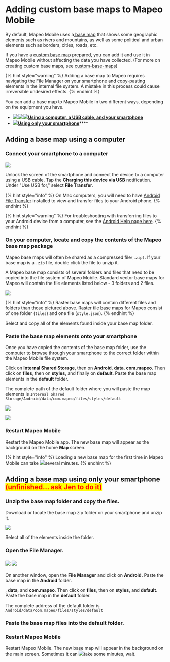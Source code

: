 # Adding custom base maps to Mapeo Mobile

By default, Mapeo Mobile uses a[ base map](../../will-mapeo-work-out-of-the-box-for-me/default-base-map.md) that shows some geographic elements such as rivers and mountains, as well as some political and urban elements such as borders, cities, roads, etc.&#x20;

If you have a [custom base map](../../pre-launch-deployment-preparation/custom-base-maps/) prepared, you can add it and use it in Mapeo Mobile without affecting the data you have collected. (For more on creating custom base maps, see [custom-base-maps](../../pre-launch-deployment-preparation/custom-base-maps/ "mention"))

{% hint style="warning" %}
Adding a base map to Mapeo requires navigating the File Manager on your smartphone and copy-pasting elements in the internal file system. A mistake in this process could cause irreversible undesired effects.
{% endhint %}

You can add a base map to Mapeo Mobile in two different ways, depending on the equipment you have.

* ****[![](<../../../.gitbook/assets/image (6) (1).png>)****![](<../../../.gitbook/assets/USB cable>)****![](../../../.gitbook/assets/smartphone)**Using a computer, a USB cable, and your smartphone**](installing-offline-maps.md#a.-adding-the-base-map-using-a-computer)****
* [![](../../../.gitbook/assets/smartphone)**Using only your smartphone**](installing-offline-maps.md#a.-adding-the-base-map-using-a-computer-1)****

## Adding a base map using a computer

### Connect your smartphone to a computer

![](../../../.gitbook/assets/image.png)

Unlock the screen of the smartphone and connect the device to a computer using a USB cable. Tap the **Charging this device via USB** notification. Under "Use USB for," select **File Transfer**.&#x20;

{% hint style="info" %}
On Mac computers, you will need to have [Android File Transfer](https://www.android.com/filetransfer/) installed to view and transfer files to your Android phone.
{% endhint %}

{% hint style="warning" %}
For troubleshooting with transferring files to your Android device from a computer, see the [Android Help page here](https://support.google.com/android/answer/9064445?hl=en#zippy=%2Cwindows-computer%2Cmac-computer%2Cchromebook).
{% endhint %}

### On your computer, locate and copy the contents of the Mapeo base map package

Mapeo base maps will often be shared as a compressed file`(.zip)`. If your base map is a `.zip` file, double click the file to unzip it.

A Mapeo base map consists of several folders and files that need to be copied into the file system of Mapeo Mobile. Standard vector base maps for Mapeo will contain the file elements listed below - 3 folders and 2 files.

![](<../../../.gitbook/assets/image (7) (1).png>)

{% hint style="info" %}
Raster base maps will contain different files and folders than those pictured above. Raster tile base maps for Mapeo consist of one folder (`tiles`) and one file (`style.json`).
{% endhint %}

Select and copy all of the elements found inside your base map folder.

### Paste the base map elements onto your smartphone

Once you have copied the contents of the base map folder, use the computer to browse through your smartphone to the correct folder within the Mapeo Mobile file system.&#x20;

Click on **Internal Shared Storage**, then on **Android**, **data**, **com.mapeo**. Then click on **files**, then on **styles,** and finally on **default**. Paste the base map elements in the **default** folder.&#x20;

The complete path of the default folder where you will paste the map elements is `Internal Shared Storage/Android/data/com.mapeo/files/styles/default`

![](<../../../.gitbook/assets/Add base map in mobile - part1 (2).jpg>)

![](<../../../.gitbook/assets/Add base map in mobile - part2.jpg>)

### Restart Mapeo Mobile

Restart the Mapeo Mobile app. The new base map will appear as the background on the home **Map** screen.&#x20;

{% hint style="info" %}
Loading a new base map for the first time in Mapeo Mobile can take ![](<../../../.gitbook/assets/watch time>)several minutes.
{% endhint %}

## Adding a base map using only your smartphone <mark style="color:red;">(unfinished... ask Jen to do it)</mark>&#x20;

### Unzip the base map folder and copy the files.&#x20;

Download or locate the base map zip folder on your smartphone and unzip it.

![](<../../../.gitbook/assets/image (7) (1).png>)

Select all of the elements inside the folder.

&#x20;

### Open the File Manager.

### ![](<../../../.gitbook/assets/Select File Manager.jpg>)  ![](<../../../.gitbook/assets/select Android - add base map.jpg>)

On another window, open the **File Manager** and click on **Android.** Paste the base map in the **Android** folder.&#x20;







, **data**, and **com.mapeo**. Then click on **files**, then on **styles,** and **default**. Paste the base map in the **default** folder.&#x20;

The complete address of the default folder is `Android/data/com.mapeo/files/styles/default`

### Paste the base map files into the default folder.

### Restart Mapeo Mobile

Restart Mapeo Mobile. The new base map will appear in the background on the main screen. Sometimes it can ![](<../../../.gitbook/assets/watch time>)take some minutes, wait.

